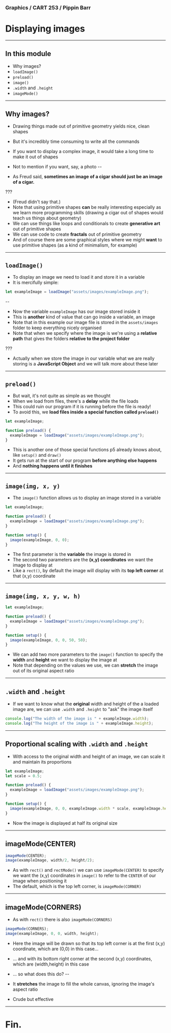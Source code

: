 ### Graphics / CART 253 / Pippin Barr

# Displaying images

---

## In this module

- Why images?
- `loadImage()`
- `preload()`
- `image()`
- `.width` and `.height`
- `imageMode()`

---

## Why images?

- Drawing things made out of primitive geometry yields nice, clean shapes
- But it's incredibly time consuming to write all the commands
- If you want to display a complex image, it would take a long time to make it out of shapes
- Not to mention if you want, say, a photo
--

- As Freud said, __sometimes an image of a cigar should just be an image of a cigar.__

???

- (Freud didn't say that.)
- Note that using primitive shapes __can__ be really interesting especially as we learn more programming skills (drawing a cigar out of shapes would teach us things about geometry)
- We can use things like loops and conditionals to create __generative art__ out of primitive shapes
- We can use code to create __fractals__ out of primitive geometry
- And of course there are some graphical styles where we might __want__ to use primitive shapes (as a kind of minimalism, for example)

---

## `loadImage()`

- To display an image we need to load it and store it in a variable
- It is mercifully simple:

```javascript
let exampleImage = loadImage("assets/images/exampleImage.png");
```
--

- Now the variable `exampleImage` has our image stored inside it
- This is __another__ kind of value that can go inside a variable, an image
- Note that in this example our image file is stored in the `assets/images` folder to keep everything nicely organised
- Note that when we specify where the image is we're using a __relative path__ that gives the folders __relative to the project folder__

???

- Actually when we store the image in our variable what we are really storing is a __JavaScript Object__ and we will talk more about these later

---

## `preload()`

- But wait, it's not quite as simple as we thought
- When we load from files, there's a __delay__ while the file loads
- This could ruin our program if it is running before the file is ready!
- To avoid this, we __load files inside a special function called `preload()`__

```javascript
let exampleImage;

function preload() {
  exampleImage = loadImage("assets/images/exampleImage.png");
}
```

- This is another one of those special functions p5 already knows about, like `setup()` and `draw()`
- It gets run at the start of our program __before anything else happens__
- And __nothing happens until it finishes__

---

## `image(img, x, y)`

- The `image()` function allows us to display an image stored in a variable

```javascript
let exampleImage;

function preload() {
  exampleImage = loadImage("assets/images/exampleImage.png");
}

function setup() {
  image(exampleImage, 0, 0);
}
```

- The first parameter is the __variable__ the image is stored in
- The second two parameters are the __(x,y) coordinates__ we want the image to display at
- Like a `rect()`, by default the image will display with its __top left corner__ at that (x,y) coordinate

---

## `image(img, x, y, w, h)`

```javascript
let exampleImage;

function preload() {
  exampleImage = loadImage("assets/images/exampleImage.png");
}

function setup() {
  image(exampleImage, 0, 0, 50, 50);
}
```

- We can add two more parameters to the `image()` function to specify the __width__ and __height__ we want to display the image at
- Note that depending on the values we use, we can __stretch__ the image out of its original aspect ratio

---

## `.width` and `.height`

- If we want to know what the __original__ width and height of the a loaded image are, we can use `.width` and `.height` to "ask" the image itself

```javascript
console.log("The width of the image is " + exampleImage.width);
console.log("The height of the image is " + exampleImage.height);
```

---

## Proportional scaling with `.width` and `.height`

- With access to the original width and height of an image, we can scale it and maintain its proportions

```javascript
let exampleImage;
let scale = 0.5;

function preload() {
  exampleImage = loadImage("assets/images/exampleImage.png");
}

function setup() {
  image(exampleImage, 0, 0, exampleImage.width * scale, exampleImage.height * scale);
}
```

- Now the image is displayed at half its original size

---

## imageMode(CENTER)

```javascript
imageMode(CENTER);
image(exampleImage, width/2, height/2);
```

- As with `rect()` and `rectMode()` we can use `imageMode(CENTER)` to specify we want the (x,y) coordinates in `image()` to refer to the `CENTER` of our image when positioning it
- The default, which is the top left corner, is `imageMode(CORNER)`

---

## imageMode(CORNERS)

- As with `rect()` there is also `imageMode(CORNERS)`

```javascript
imageMode(CORNERS);
image(exampleImage, 0, 0, width, height);
```

- Here the image will be drawn so that its top left corner is at the first (x,y) coordinate, which are (0,0) in this case...
- ... and with its bottom right corner at the second (x,y) coordinates, which are (width,height) in this case
- ... so what does this do?
--

- It __stretches__ the image to fill the whole canvas, ignoring the image's aspect ratio
- Crude but effective

---

# Fin.
